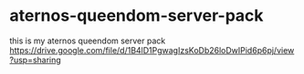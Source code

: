 # aternos-queendom-server-pack
this is my aternos queendom server pack
https://drive.google.com/file/d/1B4lD1PgwagIzsKoDb26loDwIPid6p6pj/view?usp=sharing

